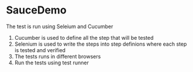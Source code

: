 # SauceDemo
The test is run using Seleium and Cucumber
1. Cucumber is used to define all the step that will be tested
2. Selenium is used to write the steps into step definions where each step is tested and verified
3. The tests runs in different browsers
4. Run the tests using test runner
